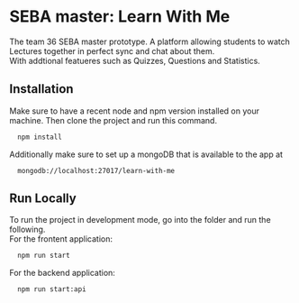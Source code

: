 
# SEBA master: Learn With Me

The team 36 SEBA master prototype. A platform allowing students to watch Lectures together in perfect sync and chat about them.\
With addtional featueres such as Quizzes, Questions and Statistics.


## Installation

Make sure to have a recent node and npm version installed on your machine. Then clone the project and run this command.

```bash
  npm install
```
Additionally make sure to set up a mongoDB that is available to the app at 
```
  mongodb://localhost:27017/learn-with-me
```
## Run Locally

To run the project in development mode, go into the folder and run the following.   
For the frontent application:

```bash
  npm run start
```

For the backend application:

```bash
  npm run start:api
```
